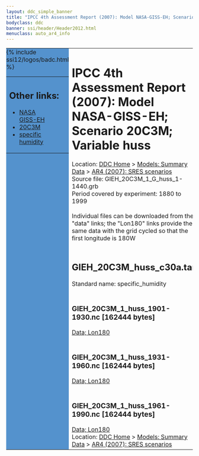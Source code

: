 ```yaml
---
layout: ddc_simple_banner
title: "IPCC 4th Assessment Report (2007): Model NASA-GISS-EH; Scenario 20C3M; Variable huss"
bodyclass: ddc
banner: ssi/header/Header2012.html
menuclass: auto_ar4_info
---
```



<table width="100%" border="0" cellspacing="0" cellpadding="0" style="border-collapse: collapse;">
<tr style="margin:0;padding:0;border:0;">
<td style="margin:0;padding:0;border:0;height:1pt;width:150pt;background:#5492CD;" valign="top" >

<div id="lh-col2" class="auto_ar4_info">
<table class="menumain" bgcolor="#5492CD" cellspacing="0" width="100%" border="0">
<tr><td>
<h2> Other links:</h2>
<ul>
<li><a href="/auto/ar4/model-NASA-GISS-EH.html">NASA<br/>GISS-EH</a></li>
<li><a href="/auto/ar4/scenario-20C3M.html">20C3M</a></li>
<li><a href="/auto/ar4/var-specific_humidity.html">specific humidity</a></li>
</ul>
</td></tr>
{% include ssi12/logos/badc.html %}
</table>
</div>
</td>
<td><h1>IPCC 4th Assessment Report (2007): Model NASA-GISS-EH; Scenario 20C3M; Variable huss</h1>

<!-- Breadcrumb1 -->
<div id="breadcrumb1" align="left">
Location: <a href="/index.html">DDC Home</a> > <a href="/sim/gcm_clim/">Models: Summary Data</a>
> <a href="/sim/gcm_clim/SRES_AR4/index.html">AR4 (2007): SRES scenarios</a>
</div>
<!-- End of Breadcrumb1 -->Source file: GIEH_20C3M_1_G_huss_1-1440.grb
<br/>
Period covered by experiment: 1880 to 1999<br/>
<br/>Individual files can be downloaded from the "data" links; the "Lon180" links provide the same data
         with the grid cycled so that the first longitude is 180W<br/>
<br/><h2>GIEH_20C3M_huss_c30a.tar</h2>
Standard name: specific_humidity<br>
<br/><h3>GIEH_20C3M_1_huss_1901-1930.nc [162444 bytes]</h3>
<a href="/cgi-bin/downl/ar4_nc/huss/GIEH_20C3M_1_huss_1901-1930.nc">Data; </a><a href="/cgi-bin/downl/ar4_nc/huss/GIEH_20C3M_1_huss_1901-1930.cyto180.nc"> Lon180</a><br/>
<br/><h3>GIEH_20C3M_1_huss_1931-1960.nc [162444 bytes]</h3>
<a href="/cgi-bin/downl/ar4_nc/huss/GIEH_20C3M_1_huss_1931-1960.nc">Data; </a><a href="/cgi-bin/downl/ar4_nc/huss/GIEH_20C3M_1_huss_1931-1960.cyto180.nc"> Lon180</a><br/>
<br/><h3>GIEH_20C3M_1_huss_1961-1990.nc [162444 bytes]</h3>
<a href="/cgi-bin/downl/ar4_nc/huss/GIEH_20C3M_1_huss_1961-1990.nc">Data; </a><a href="/cgi-bin/downl/ar4_nc/huss/GIEH_20C3M_1_huss_1961-1990.cyto180.nc"> Lon180</a><br/>
<!-- Breadcrumb2 -->
<div id="breadcrumb2" align="left">
Location: <a href="/index.html">DDC Home</a> > <a href="/sim/gcm_clim/">Models: Summary Data</a>
> <a href="/sim/gcm_clim/SRES_AR4/index.html">AR4 (2007): SRES scenarios</a>
</div>
<!-- End of Breadcrumb2 --></td></tr></table>
